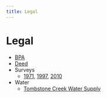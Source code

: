 ```yaml
---
title: Legal
---
```

# Legal

- [BPA](/Legal/BPA)
- [Deed](https://github.com/MeanyLodge/meanylodge.github.com/blob/master/reference/1928-Meany-Deed.pdf)
- Surveys
    + [1971](https://github.com/MeanyLodge/meanylodge.github.com/blob/master/maps/1971-Meany-Survey.pdf), [1997](https://github.com/MeanyLodge/meanylodge.github.com/blob/master/maps/1997-Meany-Survey.pdf), [2010](https://github.com/MeanyLodge/meanylodge.github.com/blob/master/reference/2010-Meany-Survey.pdf)
- Water
    - [Tombstone Creek Water Supply](/Legal/Water)

